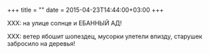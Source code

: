 +++
title = ""
date = 2015-04-23T14:44:00+03:00
+++

XXX: на улице солнце и ЕБАННЫЙ АД!


XXX: ветер ябошит шопездец, мусорки улетели впизду, старушек забросило на деревья!


